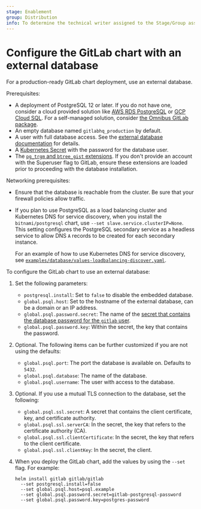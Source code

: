 ```yaml
---
stage: Enablement
group: Distribution
info: To determine the technical writer assigned to the Stage/Group associated with this page, see https://about.gitlab.com/handbook/engineering/ux/technical-writing/#designated-technical-writers
---
```


# Configure the GitLab chart with an external database

For a production-ready GitLab chart deployment, use an external database.

Prerequisites:

- A deployment of PostgreSQL 12 or later. If you do not have one, consider
  a cloud provided solution like [AWS RDS PostgreSQL](https://aws.amazon.com/rds/postgresql/)
  or [GCP Cloud SQL](https://cloud.google.com/sql/). For a self-managed solution,
  consider [the Omnibus GitLab package](external-omnibus-psql.md).
- An empty database named `gitlabhq_production` by default.
- A user with full database access. See the
  [external database documentation](https://docs.gitlab.com/ee/administration/postgresql/external.html) for details.
- A [Kubernetes Secret](https://kubernetes.io/docs/concepts/configuration/secret/) with the password for the database user.
- The [`pg_trgm` and `btree_gist` extensions](https://docs.gitlab.com/ee/install/postgresql_extensions.html). If you don't provide an account with
  the Superuser flag to GitLab, ensure these extensions are loaded prior to
  proceeding with the database installation.

Networking prerequisites:

- Ensure that the database is reachable from the cluster. Be sure that your firewall policies allow traffic.
- If you plan to use PostgreSQL as a load balancing cluster and Kubernetes
  DNS for service discovery, when you install the `bitnami/postgresql` chart,
  use `--set slave.service.clusterIP=None`.
  This setting configures the PostgreSQL secondary service as a headless service to
  allow DNS `A` records to be created for each secondary instance.

  For an example of how to use Kubernetes DNS for service discovery,
  see [`examples/database/values-loadbalancing-discover.yaml`](https://gitlab.com/gitlab-org/charts/gitlab/tree/master/examples/database/values-loadbalancing-discover.yaml).

To configure the GitLab chart to use an external database:

1. Set the following parameters:

   - `postgresql.install`: Set to `false` to disable the embedded database.
   - `global.psql.host`: Set to the hostname of the external database, can be a domain or an IP address.
   - `global.psql.password.secret`: The name of the [secret that contains the database password for the `gitlab` user](../../installation/secrets.md#postgresql-password).
   - `global.psql.password.key`: Within the secret, the key that contains the password.

1. Optional. The following items can be further customized if you are not using the defaults:

   - `global.psql.port`: The port the database is available on. Defaults to `5432`.
   - `global.psql.database`: The name of the database.
   - `global.psql.username`: The user with access to the database.

1. Optional. If you use a mutual TLS connection to the database, set the following:

   - `global.psql.ssl.secret`: A secret that contains the client certificate, key, and certificate authority.
   - `global.psql.ssl.serverCA`: In the secret, the key that refers to the certificate authority (CA).
   - `global.psql.ssl.clientCertificate`: In the secret, the key that refers to the client certificate.
   - `global.psql.ssl.clientKey`: In the secret, the client.

1. When you deploy the GitLab chart, add the values by using the `--set` flag. For example:

   ```shell
   helm install gitlab gitlab/gitlab
     --set postgresql.install=false
     --set global.psql.host=psql.example
     --set global.psql.password.secret=gitlab-postgresql-password
     --set global.psql.password.key=postgres-password
   ```
